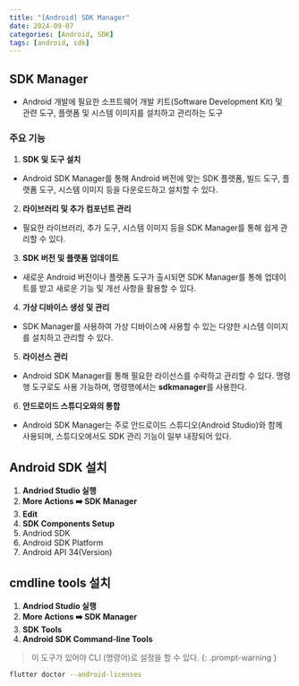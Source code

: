 ```yaml
---
title: "[Android] SDK Manager"
date: 2024-09-07
categories: [Android, SDK]
tags: [android, sdk]
---
```


## SDK Manager

- Android 개발에 필요한 소프트웨어 개발 키트(Software Development Kit) 및 관련 도구, 플랫폼 및 시스템 이미지를 설치하고 관리하는 도구

### 주요 기능

1. **SDK 및 도구 설치**
  - Android SDK Manager를 통해 Android 버전에 맞는 SDK 플랫폼, 빌드 도구, 플랫폼 도구, 시스템 이미지 등을 다운로드하고 설치할 수 있다.
2. **라이브러리 및 추가 컴포넌트 관리**
  - 필요한 라이브러리, 추가 도구, 시스템 이미지 등을 SDK Manager를 통해 쉽게 관리할 수 있다.
3. **SDK 버전 및 플랫폼 업데이트**
  - 새로운 Android 버전이나 플랫폼 도구가 출시되면 SDK Manager를 통해 업데이트를 받고 새로운 기능 및 개선 사항을 활용할 수 있다.
4. **가상 디바이스 생성 및 관리**
  - SDK Manager를 사용하여 가상 디바이스에 사용할 수 있는 다양한 시스템 이미지를 설치하고 관리할 수 있다.
5. **라이선스 관리**
  - Android SDK Manager를 통해 필요한 라이선스를 수락하고 관리할 수 있다. 명령행 도구로도 사용 가능하며, 명령행에서는 **sdkmanager**를 사용한다.
6. **안드로이드 스튜디오와의 통합**
  - Android SDK Manager는 주로 안드로이드 스튜디오(Android Studio)와 함께 사용되며, 스튜디오에서도 SDK 관리 기능이 일부 내장되어 있다.

## Android SDK 설치

1. **Andriod Studio 실행**
2. **More Actions ➡️ SDK Manager**
3. **Edit**
4. **SDK Components Setup**
  1. Andriod SDK
  2. Android SDK Platform
  3. Android API 34(Version)

## cmdline tools 설치

1. **Andriod Studio 실행**
2. **More Actions ➡️ SDK Manager**
3. **SDK Tools**
  1. **Android SDK Command-line Tools**

> 이 도구가 있어야 CLI (명령어)로 설정을 할 수 있다.
{: .prompt-warning }

```bash
flutter doctor --android-licenses
```